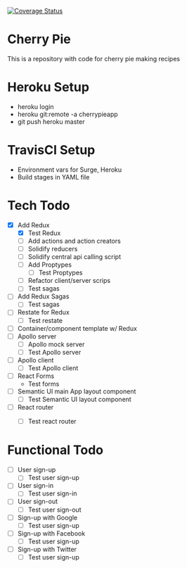 [![Coverage Status](https://coveralls.io/repos/github/gursesl/cherrypie/badge.svg)](https://coveralls.io/github/gursesl/cherrypie)

# Cherry Pie
This is a repository with code for cherry pie making recipes

Heroku Setup
==
- heroku login
- heroku git:remote -a cherrypieapp
- git push heroku master

TravisCI Setup
==
- Environment vars for Surge, Heroku
- Build stages in YAML file

Tech Todo
==
- [x] Add Redux
  - [x] Test Redux
  - [ ] Add actions and action creators
  - [ ] Solidify reducers
  - [ ] Solidify central api calling script
  - [ ] Add Proptypes
    - [ ] Test Proptypes
  - [ ] Refactor client/server scrips
  - [ ] Test sagas
- [ ] Add Redux Sagas
  - [ ] Test sagas
- [ ] Restate for Redux
  - [ ] Test restate
- [ ] Container/component template w/ Redux
- [ ] Apollo server
  - [ ] Apollo mock server
  - [ ] Test Apollo server
- [ ] Apollo client
  - [ ] Test Apollo client
- [ ] React Forms
  - Test forms
- [ ] Semantic UI main App layout component
  - [ ] Test Semantic UI layout component
- [ ] React router
  - [ ] Test react router


Functional Todo
==
- [ ] User sign-up
  - [ ] Test user sign-up
- [ ] User sign-in
  - [ ] Test user sign-in
- [ ] User sign-out
  - [ ] Test user sign-out
- [ ] Sign-up with Google
  - [ ] Test user sign-up
- [ ] Sign-up with Facebook
  - [ ] Test user sign-up
- [ ] Sign-up with Twitter
  - [ ] Test user sign-up
